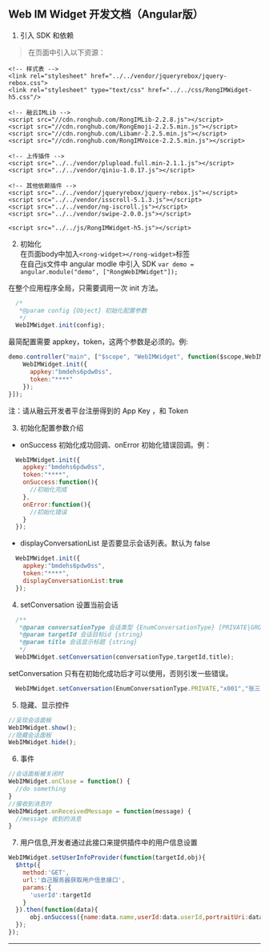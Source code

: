## Web IM Widget 开发文档（Angular版）

1. 引入 SDK 和依赖
> 在页面中引入以下资源：  
```
<!-- 样式表 -->
<link rel="stylesheet" href="../../vendor/jqueryrebox/jquery-rebox.css">
<link rel="stylesheet" type="text/css" href="../../css/RongIMWidget-h5.css"/>

<!-- 融云IMLib -->
<script src="//cdn.ronghub.com/RongIMLib-2.2.8.js"></script>
<script src="//cdn.ronghub.com/RongEmoji-2.2.5.min.js"></script>
<script src="//cdn.ronghub.com/Libamr-2.2.5.min.js"></script>
<script src="//cdn.ronghub.com/RongIMVoice-2.2.5.min.js"></script>

<!-- 上传插件 -->
<script src="../../vendor/plupload.full.min-2.1.1.js"></script>
<script src="../../vendor/qiniu-1.0.17.js"></script>

<!-- 其他依赖插件 -->
<script src="../../vendor/jqueryrebox/jquery-rebox.js"></script>
<script src="../../vendor/isscroll-5.1.3.js"></script>
<script src="../../vendor/ng-iscroll.js"></script>
<script src="../../vendor/swipe-2.0.0.js"></script>

<script src="../../js/RongIMWidget-h5.js"></script>
```

2. 初始化  
在页面body中加入`<rong-widget></rong-widget>`标签  
在自己js文件中 angular modle 中引入 SDK `var demo = angular.module("demo", ["RongWebIMWidget"]);`

  在整个应用程序全局，只需要调用一次 init 方法。  
```javascript
  /*
   *@param config {Object} 初始化配置参数
   */  
  WebIMWidget.init(config);  
```
  最简配置需要 appkey，token，这两个参数是必须的。例:
```javascript
demo.controller("main", ["$scope", "WebIMWidget", function($scope,WebIMWidget) {
    WebIMWidget.init({
      appkey:"bmdehs6pdw0ss",
      token:"****"
    });
}]);
```
注：请从融云开发者平台注册得到的 App Key ，和 Token

3. 初始化配置参数介绍  
  * onSuccess 初始化成功回调、onError 初始化错误回调。例：
```javascript
  WebIMWidget.init({
    appkey:"bmdehs6pdw0ss",
    token:"****",
    onSuccess:function(){
      //初始化完成
    },
    onError:function(){
      //初始化错误
    }
  });
```
  * displayConversationList 是否要显示会话列表。默认为 false
```javascript
  WebIMWidget.init({
    appkey:"bmdehs6pdw0ss",
    token:"****",
    displayConversationList:true
  });
```
4. setConversation 设置当前会话  
```javascript
  /**
   *@param conversationType 会话类型 {EnumConversationType} [PRIVATE|GROUP……]
   *@param targetId 会话目标id {string}
   *@param title 会话显示标题 {string}
   */
  WebIMWidget.setConversation(conversationType,targetId,title);
```
  setConversation 只有在初始化成功后才可以使用，否则引发一些错误。
```javascript
  WebIMWidget.setConversation(EnumConversationType.PRIVATE,"x001","张三");
```
5. 隐藏、显示控件
```javascript
//呈现会话面板
WebIMWidget.show();
//隐藏会话面板
WebIMWidget.hide();
```
6. 事件
```javascript
//会话面板被关闭时
WebIMWidget.onClose = function() {
  //do something
}
//接收到消息时
WebIMWidget.onReceivedMessage = function(message) {
  //message 收到的消息
}
```
7. 用户信息,开发者通过此接口来提供插件中的用户信息设置  
```JavaScript
WebIMWidget.setUserInfoProvider(function(targetId,obj){
  $http({
    method:'GET',
    url:'自己服务器获取用户信息接口',
    params:{
      'userId':targetId
    }
  }).then(function(data){
      obj.onSuccess({name:data.name,userId:data.userId,portraitUri:data.portraitUri});
  });
});
```

---
